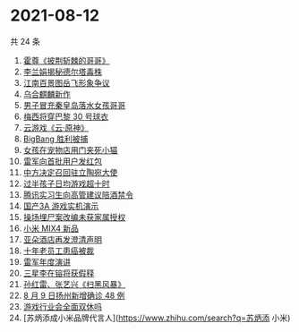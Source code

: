 # 2021-08-12

共 24 条

<!-- BEGIN -->
<!-- 最后更新时间 Thu Aug 12 2021 16:07:03 GMT+0800 (China Standard Time) -->

1. [霍尊《披荆斩棘的哥哥》](https://www.zhihu.com/search?q=霍尊)
1. [李兰娟揭秘德尔塔毒株](https://www.zhihu.com/search?q=德尔塔)
1. [江南百景图岳飞形象争议](https://www.zhihu.com/search?q=江南百景图)
1. [乌合麒麟新作](https://www.zhihu.com/search?q=乌合麒麟)
1. [男子冒充秦皇岛落水女孩哥哥](https://www.zhihu.com/search?q=秦皇岛落水女孩哥哥)
1. [梅西将穿巴黎 30 号球衣](https://www.zhihu.com/search?q=梅西)
1. [云游戏《云·原神》](https://www.zhihu.com/search?q=原神)
1. [BigBang 胜利被捕](https://www.zhihu.com/search?q=胜利被捕)
1. [女孩在宠物店用门夹死小猫](https://www.zhihu.com/search?q=女孩虐猫)
1. [雷军向首批用户发红包](https://www.zhihu.com/search?q=雷军)
1. [中方决定召回驻立陶宛大使](https://www.zhihu.com/search?q=立陶宛)
1. [过半孩子日均游戏超十时](https://www.zhihu.com/search?q=网络游戏)
1. [腾讯实习生向高管建议陪酒禁令](https://www.zhihu.com/search?q=腾讯实习生)
1. [国产3A 游戏实机演示](https://www.zhihu.com/search?q=神舞幻想·妄之生)
1. [操场埋尸案改编未获家属授权](https://www.zhihu.com/search?q=操场埋尸案)
1. [小米 MIX4 新品](https://www.zhihu.com/search?q=小米mix4)
1. [亚朵酒店再发澄清声明](https://www.zhihu.com/search?q=亚朵)
1. [十年老员工患癌被裁](https://www.zhihu.com/search?q=游戏行业)
1. [雷军年度演讲](https://www.zhihu.com/search?q=雷军)
1. [三星李在镕将获假释](https://www.zhihu.com/search?q=李在镕)
1. [孙红雷、张艺兴《扫黑风暴》](https://www.zhihu.com/search?q=扫黑风暴)
1. [8 月 9 日扬州新增确诊 48 例](https://www.zhihu.com/search?q=扬州疫情)
1. [游戏行业会全面双休吗](https://www.zhihu.com/search?q=游戏行业)
1. [苏炳添成小米品牌代言人](https://www.zhihu.com/search?q=苏炳添 小米)

<!-- END -->
